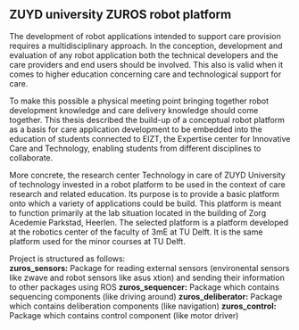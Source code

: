 ZUYD university ZUROS robot platform
---

The development of robot applications intended to support care provision requires a multidisciplinary approach. In the conception, development and evaluation of any robot application both the technical developers and the care providers and end users should be involved. This also is valid when it comes to higher education concerning care and technological support for care. 

To make this possible a physical meeting point bringing together robot development knowledge and care delivery knowledge should come together. This thesis described the build-up of a conceptual robot platform as a basis for care application development to be embedded into the education of students connected to EIZT, the Expertise center for Innovative Care and Technology, enabling students from different disciplines to collaborate. 

More concrete, the research center Technology in care of ZUYD University of technology invested in a robot platform to be used in the context of care research and related education. Its purpose is to provide a basic platform onto which a variety of applications could be build. This platform is meant to function primarily at the lab situation located in the building of Zorg Acedemie Parkstad, Heerlen. The selected platform is a platform developed at the robotics center of the faculty of 3mE at TU Delft. It is the same platform used for the minor courses at TU Delft. 

Project is structured as follows:  
__zuros_sensors:__ Package for reading external sensors (environental sensors like zwave and robot sensors like asus xtion) and sending their information to other packages using ROS
__zuros_sequencer:__ Package which contains sequencing components (like driving around)
__zuros_deliberator:__ Package which contains deliberation components (like navigation)
__zuros_control:__ Package which contains control component (like motor driver)
